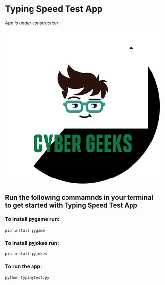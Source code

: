 # Typing Speed Test App

*App is under construction*
<p align="center">
  <img src="logo.png" alt="Cyber Geeks" />
</p>

## Run the following commamnds in your terminal to get started with Typing Speed Test App 
### To install pygame run:
`pip install pygame`

### To install pyjokes run:
`pip install pyjokes`

### To run the app:
`python typingTest.py`
